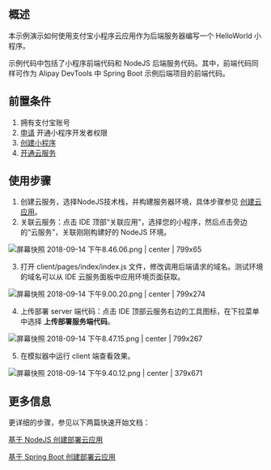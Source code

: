 ## 概述

本示例演示如何使用支付宝小程序云应用作为后端服务器编写一个 HelloWorld 小程序。

示例代码中包括了小程序前端代码和 NodeJS 后端服务代码。其中，前端代码同样可作为 Alipay DevTools 中 Spring Boot 示例后端项目的前端代码。

## 前置条件
1. 拥有支付宝账号
2. [申请](https://openhome.alipay.com/platform/beta/applyTinyapp) 开通小程序开发者权限
3. [创建小程序](https://docs.alipay.com/mini/introduce/create)
4. [开通云服务](https://docs.alipay.com/mini/cloud-service/bnd2v4)

## 使用步骤
1. 创建云服务，选择NodeJS技术栈，并构建服务器环境，具体步骤参见 [创建云应用](https://docs.alipay.com/mini/cloud-service/rgrr6s)。
2. 关联云服务：点击 IDE 顶部“关联应用”，选择您的小程序，然后点击旁边的“云服务”，关联刚刚构建好的 NodeJS 环境。

![屏幕快照 2018-09-14 下午8.46.06.png | center | 799x65](https://cdn.nlark.com/lark/0/2018/png/26789/1536929219508-88dbbe86-8a8c-4cd5-8a43-fac188ee76fb.png "")

3. 打开 client/pages/index/index.js 文件，修改调用后端请求的域名。测试环境的域名可以从 IDE 云服务面板中应用环境页面获取。

![屏幕快照 2018-09-14 下午9.00.20.png | center | 799x274](https://cdn.nlark.com/lark/0/2018/png/26789/1536930061667-5b1f7825-5aa4-4b48-bc2e-36f4a5a1f862.png "")

4. 上传部署 server 端代码：点击 IDE 顶部云服务右边的工具图标，在下拉菜单中选择 **上传部署服务端代码**。

![屏幕快照 2018-09-14 下午8.47.15.png | center | 799x267](https://cdn.nlark.com/lark/0/2018/png/26789/1536929298934-2cbf0eb0-95a4-440e-9700-b8e8a6a64149.png "")

5. 在模拟器中运行 client 端查看效果。
   

![屏幕快照 2018-09-14 下午9.40.12.png | center | 379x671](https://cdn.nlark.com/lark/0/2018/png/26789/1536932434288-49419587-3c63-4524-94f6-5b37ef27c121.png "")


## 更多信息
更详细的步骤，参见以下两篇快速开始文档：

[基于 NodeJS 创建部署云应用](https://docs.alipay.com/mini/cloud-service/bwwxu1)

[基于 Spring Boot 创建部署云应用](https://docs.alipay.com/mini/cloud-service/mw4cfv)

